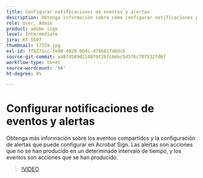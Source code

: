 ```yaml
---
title: Configurar notificaciones de eventos y alertas
description: Obtenga información sobre cómo configurar notificaciones para eventos y alertas
role: User, Admin
product: adobe sign
level: Intermediate
jira: KT-5507
thumbnail: 17359.jpg
exl-id: 7f8271cc-fe90-4929-964c-d78681fd0dcb
source-git-commit: aa8fd589d214879f2bfcb6bc54576c707532fd6f
workflow-type: tm+mt
source-wordcount: '56'
ht-degree: 0%

---
```


# Configurar notificaciones de eventos y alertas

Obtenga más información sobre los eventos compartidos y la configuración de alertas que puede configurar en Acrobat Sign. Las alertas son acciones que no se han producido en un determinado intervalo de tiempo, y los eventos son acciones que se han producido.

>[!VIDEO](https://video.tv.adobe.com/v/343589?quality=12&learn=on&hidetitle=true)
